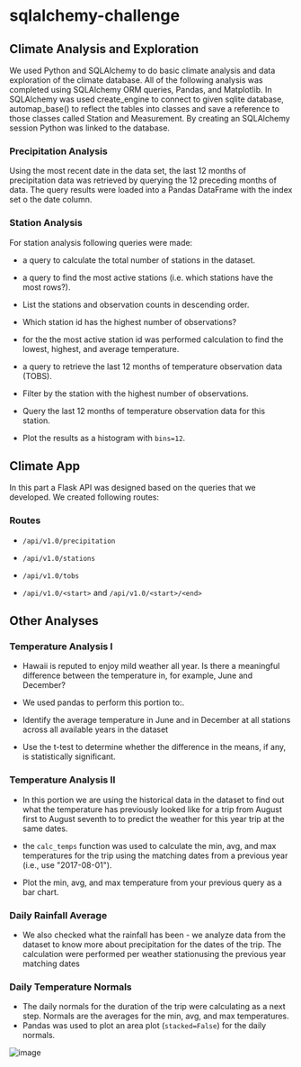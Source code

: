 # sqlalchemy-challenge

## Climate Analysis and Exploration
We used Python and SQLAlchemy to do basic climate analysis and data exploration of the climate database. All of the following analysis was completed using SQLAlchemy ORM queries, Pandas, and Matplotlib.
In SQLAlchemy was used create_engine to connect to given sqlite database, automap_base() to reflect the tables into classes and save a reference to those classes called Station and Measurement.
By creating an SQLAlchemy session Python was linked to the database.



### Precipitation Analysis

Using the most recent date in the data set,  the last 12 months of precipitation data was retrieved by querying the 12 preceding months of data. The query results were loaded into a Pandas DataFrame with the index set o the date column. 

### Station Analysis

For station analysis following queries were made:

*  a query to calculate the total number of stations in the dataset.

*  a query to find the most active stations (i.e. which stations have the most rows?).

  * List the stations and observation counts in descending order.

  * Which station id has the highest number of observations?

  * for the the most active station id was performed calculation to find the lowest, highest, and average temperature.

  
  *  a query to retrieve the last 12 months of temperature observation data (TOBS).

  * Filter by the station with the highest number of observations.

  * Query the last 12 months of temperature observation data for this station.

  * Plot the results as a histogram with `bins=12`.

  ##  Climate App
  
  In this part a Flask API was designed based on the queries that we developed. We created following routes:

### Routes


  * `/api/v1.0/precipitation`

  * `/api/v1.0/stations`

  * `/api/v1.0/tobs`
  
  * `/api/v1.0/<start>` and `/api/v1.0/<start>/<end>`

  

## Other Analyses


### Temperature Analysis I

* Hawaii is reputed to enjoy mild weather all year. Is there a meaningful difference between the temperature in, for example, June and December?

* We used  pandas to perform this portion to:.

* Identify the average temperature in June and in  December at all stations across all available years in the dataset

* Use the t-test to determine whether the difference in the means, if any, is statistically significant. 

### Temperature Analysis II

* In this portion we are using the historical data in the dataset to find out what the temperature has previously looked like for a trip from August first to August seventh to to predict the weather for this year trip at the same dates.

*  the `calc_temps` function was used to calculate the min, avg, and max temperatures for the trip using the matching dates from a previous year (i.e., use "2017-08-01").

* Plot the min, avg, and max temperature from your previous query as a bar chart.

 
### Daily Rainfall Average

* We also checked  what the rainfall has been  - we analyze data from the dataset to know more about precipitation for the dates of the trip. The calculation were performed per weather stationusing the previous year matching dates



### Daily Temperature Normals

* The daily normals for the duration of the trip were calculating as a next step. Normals are the averages for the min, avg, and max temperatures. 
* Pandas was used to plot an area plot (`stacked=False`) for the daily normals.

![image](https://user-images.githubusercontent.com/84484371/142088989-4665e73d-0d5d-460f-94c8-cda189d42c44.png)

 

